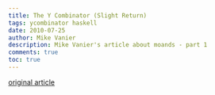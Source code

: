 ```yaml
---
title: The Y Combinator (Slight Return)
tags: ycombinator haskell
date: 2010-07-25
author: Mike Vanier
description: Mike Vanier's article about moands - part 1
comments: true
toc: true
---
```

[original article](http://mvanier.livejournal.com/2897.html)

